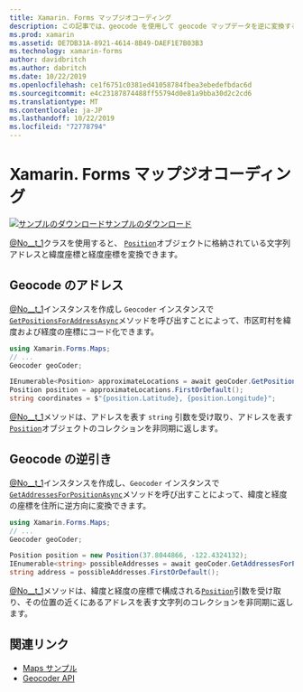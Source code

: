 ```yaml
---
title: Xamarin. Forms マップジオコーディング
description: この記事では、geocode を使用して geocode マップデータを逆に変換する方法について説明します。
ms.prod: xamarin
ms.assetid: DE7DB31A-8921-4614-8B49-DAEF1E7B03B3
ms.technology: xamarin-forms
author: davidbritch
ms.author: dabritch
ms.date: 10/22/2019
ms.openlocfilehash: ce1f6751c0381ed41058784fbea3ebedefbdac6d
ms.sourcegitcommit: e4c23187874488ff55794d0e81a9bba30d2c2cd6
ms.translationtype: MT
ms.contentlocale: ja-JP
ms.lasthandoff: 10/22/2019
ms.locfileid: "72778794"
---
```

# <a name="xamarinforms-map-geocoding"></a>Xamarin. Forms マップジオコーディング

[![サンプルのダウンロード](~/media/shared/download.png)サンプルのダウンロード](https://docs.microsoft.com/samples/xamarin/xamarin-forms-samples/workingwithmaps)

[@No__t_1](xref:Xamarin.Forms.Maps.Geocoder)クラスを使用すると、 [`Position`](xref:Xamarin.Forms.Maps.Position)オブジェクトに格納されている文字列アドレスと緯度座標と経度座標を変換できます。

## <a name="geocode-an-address"></a>Geocode のアドレス

[@No__t_1](xref:Xamarin.Forms.Maps.Geocoder)インスタンスを作成し `Geocoder` インスタンスで[`GetPositionsForAddressAsync`](xref:Xamarin.Forms.Maps.Geocoder.GetPositionsForAddressAsync*)メソッドを呼び出すことによって、市区町村を緯度および経度の座標にコード化できます。

```csharp
using Xamarin.Forms.Maps;
// ...
Geocoder geoCoder;

IEnumerable<Position> approximateLocations = await geoCoder.GetPositionsForAddressAsync("Pacific Ave, San Francisco, California");
Position position = approximateLocations.FirstOrDefault();
string coordinates = $"{position.Latitude}, {position.Longitude}";
```

[@No__t_1](xref:Xamarin.Forms.Maps.Geocoder.GetPositionsForAddressAsync*)メソッドは、アドレスを表す `string` 引数を受け取り、アドレスを表す[`Position`](xref:Xamarin.Forms.Maps.Position)オブジェクトのコレクションを非同期に返します。

## <a name="reverse-geocode-an-address"></a>Geocode の逆引き

[@No__t_1](xref:Xamarin.Forms.Maps.Geocoder)インスタンスを作成し、`Geocoder` インスタンスで[`GetAddressesForPositionAsync`](xref:Xamarin.Forms.Maps.Geocoder.GetAddressesForPositionAsync*)メソッドを呼び出すことによって、緯度と経度の座標を住所に逆方向に変換できます。

```csharp
using Xamarin.Forms.Maps;
// ...
Geocoder geoCoder;

Position position = new Position(37.8044866, -122.4324132);
IEnumerable<string> possibleAddresses = await geoCoder.GetAddressesForPositionAsync(position);
string address = possibleAddresses.FirstOrDefault();
```

[@No__t_1](xref:Xamarin.Forms.Maps.Geocoder.GetAddressesForPositionAsync*)メソッドは、緯度と経度の座標で構成される[`Position`](xref:Xamarin.Forms.Maps.Position)引数を受け取り、その位置の近くにあるアドレスを表す文字列のコレクションを非同期に返します。

## <a name="related-links"></a>関連リンク

- [Maps サンプル](https://docs.microsoft.com/samples/xamarin/xamarin-forms-samples/workingwithmaps)
- [Geocoder API](xref:Xamarin.Forms.Maps.Geocoder)
